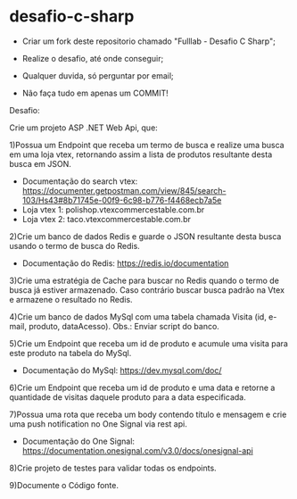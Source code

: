 # desafio-c-sharp

- Criar um fork deste repositorio chamado "Fulllab - Desafio C Sharp";

- Realize o desafio, até onde conseguir;

- Qualquer duvida, só perguntar por email;

- Não faça tudo em apenas um COMMIT!

Desafio:

Crie um projeto ASP .NET Web Api, que:

1)Possua um Endpoint que receba um termo de busca e realize uma busca em uma loja vtex, retornando assim a lista de produtos resultante desta busca em JSON.

  - Documentação do search vtex: https://documenter.getpostman.com/view/845/search-103/Hs43#8b71745e-00f9-6c98-b776-f4468ecb7a5e
  - Loja vtex 1: polishop.vtexcommercestable.com.br
  - Loja vtex 2: taco.vtexcommercestable.com.br
  
2)Crie um banco de dados Redis e guarde o JSON resultante desta busca usando o termo de busca do Redis.  
  - Documentação do Redis: https://redis.io/documentation

3)Crie uma estratégia de Cache para buscar no Redis quando o termo de busca já estiver armazenado. Caso contrário buscar busca padrão na Vtex e armazene o resultado no Redis.

4)Crie um banco de dados MySql com uma tabela chamada Visita (id, e-mail, produto, dataAcesso). Obs.: Enviar script do banco. 


5)Crie um Endpoint que receba um id de produto e acumule uma visita para este produto na tabela do MySql.

  - Documentação do MySql: https://dev.mysql.com/doc/


6)Crie um Endpoint que receba um id de produto e uma data e retorne a quantidade de visitas daquele produto para a data especificada.


7)Possua uma rota que receba um body contendo título e mensagem e crie uma push notification no One Signal via rest api.

  - Documentação do One Signal: https://documentation.onesignal.com/v3.0/docs/onesignal-api

8)Crie projeto de testes para validar todas os endpoints.

9)Documente o Código fonte.
